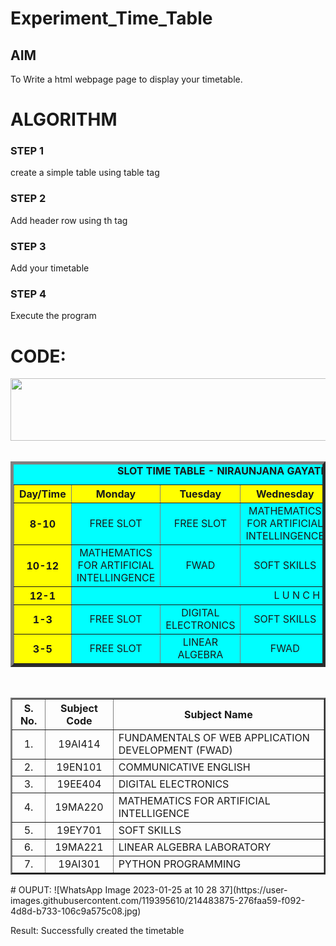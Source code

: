 # Experiment_Time_Table

## AIM
To Write a html webpage page to display your timetable.

# ALGORITHM
### STEP 1
create a simple table using table tag
### STEP 2
Add header row using th tag
### STEP 3
Add your timetable
### STEP 4
Execute the program

# CODE:
<!DOCTYPE html>
<html lang="en">
<head>
<title>Slot Timetable</title>
</head>
<body>
<center>
<img src="/static/images/logo.png" height="100" width="540">
</center>
<br>
<table align="center" width="540" cellspacing="2" cellpadding="4" border="5" bgcolor="cyan">
<caption><b>SLOT TIME TABLE - NIRAUNJANA GAYATHRI G R (22008369)</b></caption>
<tr align="center">
<th bgcolor="yellow">Day/Time</th>
<th bgcolor="yellow">Monday</th>
<th bgcolor="yellow">Tuesday</th>
<th bgcolor="yellow">Wednesday</th>
<th bgcolor="yellow">Thursday</th>
<th bgcolor="yellow">Friday</th>
</tr>
<tr align="center">
<th bgcolor="yellow">8-10</th>
<td >FREE SLOT</td>
<td>FREE SLOT</td>
<td>MATHEMATICS FOR ARTIFICIAL INTELLINGENCE</td>
<td>COMMUNICATIVE ENGLISH</td>
<td>FREE SLOT</td>
</tr>
<tr align="center">
<th bgcolor="yellow">10-12</th>
<td>MATHEMATICS FOR ARTIFICIAL INTELLINGENCE</td>
<td> FWAD</td>
<td>SOFT SKILLS</td>
<td>FREE SLOT</td>
<td>COMMUNICATIVE ENGLISH</td>
</tr>
<tr>
<th bgcolor="yellow">12-1</th>
<td colspan="5" align="center">L U N C H</td>
</tr>
<tr align="center">
<th bgcolor="yellow">1-3</th>
<td > FREE SLOT </td>
<td>DIGITAL ELECTRONICS</td>
<td>SOFT SKILLS</td>
<td>FWAD</td>
<td>FREE SLOT </td>
</tr>
<tr align="center">
<th bgcolor="yellow">3-5</th>
<td > FREE SLOT </td>
<td>LINEAR ALGEBRA</td>
<td>FWAD</td>
<td>PYTHON PROGRAMMING</td>
</tr>
</table>
<br>
<table align="center" cellspacing="2" cellpadding="4" border="2">
<tr align="center">
<th>S. No.</th>
<th>Subject Code</th>
<th>Subject Name</th>
</tr>
<tr>
<td align="center">1.</td>
<td align="center">19AI414</td>
<td>FUNDAMENTALS OF WEB APPLICATION DEVELOPMENT (FWAD)</td>
</tr>
<tr>
<td align="center">2.</td>
<td align="center">19EN101</td>
<td>COMMUNICATIVE ENGLISH</td>
</tr>
<tr>
<td align="center">3.</td>
<td align="center">19EE404</td>
<td>DIGITAL ELECTRONICS</td>
</tr>
<tr>
<td align="center">4.</td>
<td align="center">19MA220</td>
<td>MATHEMATICS FOR ARTIFICIAL INTELLIGENCE</td>
</tr>
<tr>
<td align="center">5.</td>
<td align="center">19EY701</td>
<td>SOFT SKILLS</td>
</tr>
<tr>
<td align="center">6.</td>
<td align="center">19MA221</td>
<td>LINEAR ALGEBRA LABORATORY</td>
</tr>
<tr>
<td align="center">7.</td>
<td align="center">19AI301</td>
<td>PYTHON PROGRAMMING</td>
</tr>



</table>
</body>
</html>
# OUPUT:
![WhatsApp Image 2023-01-25 at 10 28 37](https://user-images.githubusercontent.com/119395610/214483875-276faa59-f092-4d8d-b733-106c9a575c08.jpg)

Result:
Successfully created the timetable



